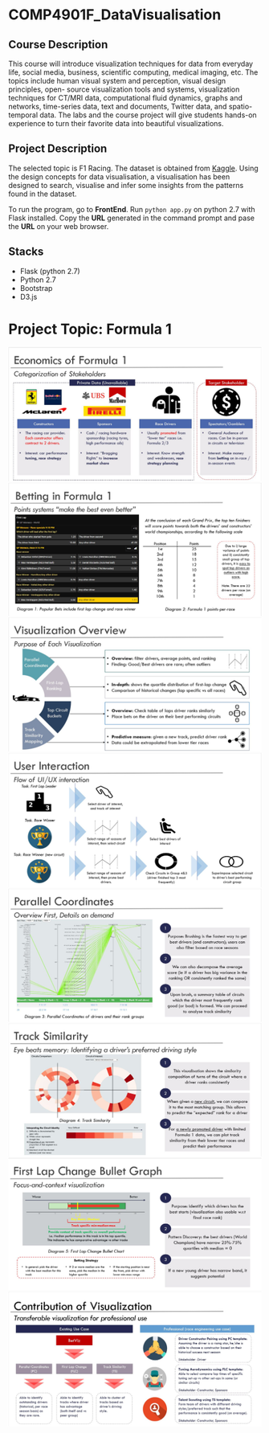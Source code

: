 # COMP4901F_DataVisualisation

## Course Description
This course will introduce visualization techniques for data from everyday life, social media, business, scientific computing, medical imaging, etc. The topics include human visual system and perception, visual design principles, open- source visualization tools and systems, visualization techniques for CT/MRI data, computational fluid dynamics, graphs and networks, time-series data, text and documents, Twitter data, and spatio-temporal data. The labs and the course project will give students hands-on experience to turn their favorite data into beautiful visualizations.

## Project Description
The selected topic is F1 Racing. The dataset is obtained from [Kaggle](https://www.kaggle.com/cjgdev/formula-1-race-data-19502017). Using the design concepts for data visualisation, a visualisation has been designed to search, visualise and infer some insights from the patterns found in the dataset.

To run the program, go to __FrontEnd__. Run `python app.py` on python 2.7 with Flask installed. Copy the __URL__ generated in the command prompt and pase the __URL__ on your web browser.

## Stacks
+ Flask (python 2.7)
+ Python 2.7
+ Bootstrap
+ D3.js

# Project Topic: Formula 1
![alt text](/images/Ecomonics.JPG?raw=true "Economics of Formula 1")
![alt text](/images/Betting.JPG?raw=true "Betting in Formula 1")
![alt text](/images/Overview.JPG?raw=true "Visualisaion Overview")
![alt text](/images/UserInteraction.JPG?raw=true "User Interaction")
![alt text](/images/ParallelCoordinates.JPG?raw=true "Parallel Coordinates")
![alt text](/images/TrackSimilarity.JPG?raw=true "Track Similarity")
![alt text](/images/FirstLapChange.JPG?raw=true "First Lap Change Bullet Graph")
![alt text](/images/Contribution.JPG?raw=true "Other Possible Contribution of Visualisation")

